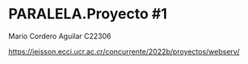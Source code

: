# PARALELA.Proyecto #1
Mario Cordero Aguilar
C22306

https://jeisson.ecci.ucr.ac.cr/concurrente/2022b/proyectos/webserv/